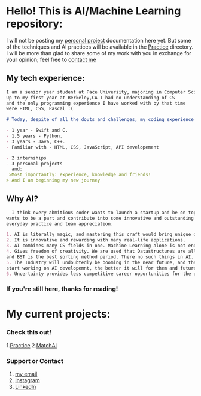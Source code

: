 # Hello! This is AI/Machine Learning repository:

I will not be posting my [personal project](https://github.com/tumarkuss/AI-MachineLearning/MatchAI) documentation here yet. But some of the techniques and AI practices will be available in the [Practice](https://github.com/tumarkuss/AI-MachineLearning/tree/master/Practice/) directory. I will be more than glad to share some of my work with you in exchange for your opinion; feel free to [contact me](mailto:tumarkuss@gmail.com)

## My tech experience:
```markdown
I am a senior year student at Pace University, majoring in Computer Science(B.S.).
Up to my first year at Berkeley,CA I had no understanding of CS
and the only programming experience I have worked with by that time
were HTML, CSS, Pascal :(

# Today, despite of all the douts and challenges, my coding experience is not so bad:)

- 1 year - Swift and C.
- 1,5 years - Python.
- 3 years - Java, C++.
- Familiar with - HTML, CSS, JavaScript, API developement

- 2 internships
- 3 personal projects
  and:
 >Most importantly: experience, knowledge and friends!
> And I am beginning my new journey
```
## Why AI?

```markdown
  I think every abmitious coder wants to launch a startup and be on top of the world, but realistic coder
wants to be a part and contribute into some innovative and outstanding technology through hard work,
everyday practice and team appreciation.

1. AI is literally magic, and mastering this craft would bring unique dividents.
2. It is innovative and rewarding with many real-life applications.
3. AI combines many CS fields in one. Machine Learning alone is not enough to have a successful AI.
4. Gives freedom of creativity. We are used that Datastructures are all defined, and everything in coding is the way it is,
and BST is the best sorting method period. There no such things in AI. No rules or stereotypes. Enjoy!
5. The Industry will undoubtedly be booming in the near future, and the earlier Engineers
start working on AI developemnt, the better it will for them and future of the businesses, economy, tech, the people.
6. Uncertainty provides less competitive career opportunities for the engineers.


```
### If you're still here, thanks for reading!

# My current projects:

### Check this out!
1.[Practice](https://github.com/tumarkuss/AI-MachineLearning/tree/master/Practice) 
2.[MatchAI](https://github.com/tumarkuss/AI-MachineLearning/MatchAI)


### Support or Contact
1. [my email](mailto:tumarkuss@gmail.com)
2. [Instagram](https://instagram.com/tumarkuss)
3. [LinkedIn](https://linkedin.com/in/tumarkuss)
